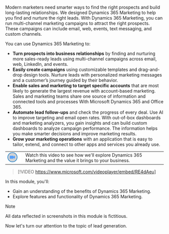Modern marketers need smarter ways to find the right prospects and build long-lasting relationships. We designed Dynamics 365 Marketing to help you find and nurture the right leads. With Dynamics 365 Marketing, you can run multi-channel marketing campaigns to attract the right prospects. These campaigns can include email, web, events, text messaging, and custom channels.

You can use Dynamics 365 Marketing to:

- **Turn prospects into business relationships** by finding and nurturing more sales-ready leads using multi-channel campaigns across email, web, LinkedIn, and events. 
- **Easily create campaigns** using customizable templates and drag-and-drop design tools. Nurture leads with personalized marketing messages and a customer’s journey guided by their behavior. 
- **Enable sales and marketing to target specific accounts** that are most likely to generate the largest revenue with account-based marketing. Sales and marketing teams share one source of information and connected tools and processes With Microsoft Dynamics 365 and Office 365. 
- **Automate lead follow-ups** and check the progress of every deal. Use AI to improve targeting and email open rates. With out-of-box dashboards and marketing analyzers, you gain insights and can build custom dashboards to analyze campaign performance. The information helps you make smarter decisions and improve marketing results. 
- **Grow your marketing operations** with an application that is easy to tailor, extend, and connect to other apps and services you already use.

|  |  |
| ------------ | ------------- | 
| ![Icon indicating play video](../media/video-icon.png) | Watch this video to see how we'll explore Dynamics 365 Marketing and the value it brings to your business. |
 
> [!VIDEO https://www.microsoft.com/videoplayer/embed/RE4dAeu]

In this module, you'll:  

- Gain an understanding of the benefits of Dynamics 365 Marketing.
- Explore features and functionality of Dynamics 365 Marketing.

> [!NOTE]
> All data reflected in screenshots in this module is fictitious.

Now let's turn our attention to the topic of lead generation. 
